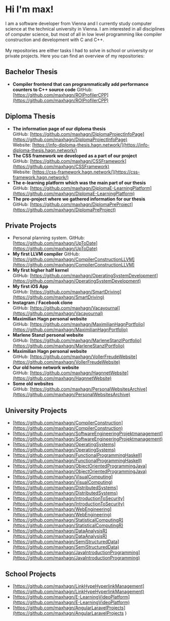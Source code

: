 # Hi I'm max!
I am a software developer from Vienna and I currently study computer science at the technical university in Vienna. I am interested in all disciplines of computer science, but most of all in low level programming like compiler construction and development with C and C++. 
\
\
My repositories are either tasks I had to solve in school or university or private projects. Here you can find an overview of my repositories:

## Bachelor Thesis
+  **Compiler frontend that can programmatically add performance counters to C++ source code**
GitHub: [https://github.com/maxhagn/ROIProfilerCPP](https://github.com/maxhagn/ROIProfilerCPP)

## Diploma Thesis
+ **The information page of our diploma thesis**  
GitHub: [https://github.com/maxhagn/DiplomaProjectInfoPage](https://github.com/maxhagn/DiplomaProjectInfoPage)  
Website: [https://info-diploma-thesis.hagn.network/](https://info-diploma-thesis.hagn.network/)
+ **The CSS framework we developed as a part of our project**  
GitHub: [https://github.com/maxhagn/CSSFramework](https://github.com/maxhagn/CSSFramework)  
Website: [https://css-framework.hagn.network/](https://css-framework.hagn.network/)
+ **The e-learning platform which was the main part of our thesis**  
GitHub: [https://github.com/maxhagn/DiplomaE-LearningPlatform](https://github.com/maxhagn/DiplomaE-LearningPlatform)
+ **The pre-project where we gathered information for our thesis**  
GitHub: [https://github.com/maxhagn/DiplomaPreProject](https://github.com/maxhagn/DiplomaPreProject)

## Private Projects
+ Personal planning system. 
GitHub: [https://github.com/maxhagn/UpToDate](https://github.com/maxhagn/UpToDate)
+ **My first LLVM compiler**
GitHub: [https://github.com/maxhagn/CompilerConstructionLLVM](https://github.com/maxhagn/CompilerConstructionLLVM)
+ **My first higher half kernel**  
GitHub: [https://github.com/maxhagn/OperatingSystemDevelopment](https://github.com/maxhagn/OperatingSystemDevelopment)
+ **My first iOS App**  
GitHub: [https://github.com/maxhagn/SmartDriving](https://github.com/maxhagn/SmartDriving)
+ **Instagram / Facebook clone**  
GitHub: [https://github.com/maxhagn/Vacayournal](https://github.com/maxhagn/Vacayournal)
+ **Maximilian Hagn personal website**  
GitHub: [https://github.com/maxhagn/MaximilianHagnPortfolio](https://github.com/maxhagn/MaximilianHagnPortfolio)
+ **Marlene Stanzl personal website**  
GitHub: [https://github.com/maxhagn/MarleneStanzlPortfolio](https://github.com/maxhagn/MarleneStanzlPortfolio)
+ **Maximilian Hagn personal website**  
GitHub: [https://github.com/maxhagn/VollerFreudeWebsite](https://github.com/maxhagn/VollerFreudeWebsite)
+ **Our old home network website**  
GitHub: [https://github.com/maxhagn/HagnnetWebsite](https://github.com/maxhagn/HagnnetWebsite)
+ **Some old websites**  
GitHub: [https://github.com/maxhagn/PersonalWebsitesArchive](https://github.com/maxhagn/PersonalWebsitesArchive)

## University Projects
+ [https://github.com/maxhagn/CompilerConstruction](https://github.com/maxhagn/CompilerConstruction)
+ [https://github.com/maxhagn/SoftwareEngineeringProjektmanagement](https://github.com/maxhagn/SoftwareEngineeringProjektmanagement)
+ [https://github.com/maxhagn/OperatingSystems](https://github.com/maxhagn/OperatingSystems)
+ [https://github.com/maxhagn/FunctionalProgrammingHaskell](https://github.com/maxhagn/FunctionalProgrammingHaskell)
+ [https://github.com/maxhagn/ObjectOrientedProgrammingJava](https://github.com/maxhagn/ObjectOrientedProgrammingJava)
+ [https://github.com/maxhagn/VisualComputing](https://github.com/maxhagn/VisualComputing)
+ [https://github.com/maxhagn/DistributedSystems](https://github.com/maxhagn/DistributedSystems)
+ [https://github.com/maxhagn/IntroductionToSecurity](https://github.com/maxhagn/IntroductionToSecurity)
+ [https://github.com/maxhagn/WebEngineering](https://github.com/maxhagn/WebEngineering)
+ [https://github.com/maxhagn/StatisticalComputingR](https://github.com/maxhagn/StatisticalComputingR)
+ [https://github.com/maxhagn/DataAnalysisR](https://github.com/maxhagn/DataAnalysisR)
+ [https://github.com/maxhagn/SemiStructuredData](https://github.com/maxhagn/SemiStructuredData)
+ [https://github.com/maxhagn/JavaIntroductionProgramming](https://github.com/maxhagn/JavaIntroductionProgramming)

## School Projects
+ [https://github.com/maxhagn/LinkHypeHyperlinkManagement](https://github.com/maxhagn/LinkHypeHyperlinkManagement)
+ [https://github.com/maxhagn/E-LearningVideoPlatform](https://github.com/maxhagn/E-LearningVideoPlatform)
+ [https://github.com/maxhagn/AngularLaravelProjects](https://github.com/maxhagn/AngularLaravelProjects )

